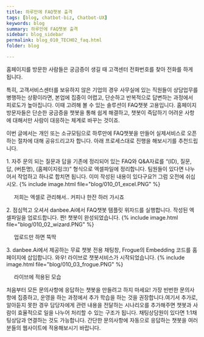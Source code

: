 ```yaml
---
title: 하루만에 FAQ챗봇 출격
tags: [blog, chatbot-biz, Chatbot-UX]
keywords: blog
summary: 하루만에 FAQ챗봇 출격 
sidebar: blog_sidebar
permalink: blog_010_TECH02_faq.html
folder: blog

---
```

홈페이지를 방문한 사람들은 궁금증이 생길 때 고객센터 전화번호를 찾아 전화를 하게 됩니다.

특히, 고객서비스센터를 보유하지 않은 기업의 경우 사무실에 있는 직원들이 상담업무를 병행하는 상황이라면, 본업에 집중이 어렵고, 단순하고 반복적으로 답변하는 과정에서 피로도가 높아집니다.
이때 고려해 볼 수 있는 솔루션이 FAQ챗봇 고용입니다. 홈페이지 방문자들은 단순한 궁금증을 챗봇을 통해 쉽게 해결하고, 챗봇이 즉답하기 어려운 사항에 대해서만 사람이 대응하는 체계로 바꾸는 것이죠.

이번 글에서는 개인 또는 소규모팀으로 하루만에 FAQ챗봇을 만들어 실제서비스로 오픈하는 절차에 대해 공유드리고자 합니다. 아래 프로세스대로 진행을 해보시기를 추천드립니다.

<span>1.</span>  자주 문의 되는 질문과 답을 기존에 정리되어 있는 FAQ와 Q&A자료를 “(ID), 질문, 답, (버튼명), (홈페이지링크)” 형식으로 엑셀파일에 정리합니다. 팀원들이 있다면 나누어서 작업하고 하나로 합치면 됩니다. 이미 작성된 내용이 있다구요?! 그럼 오전에 쉬십시오.   {% include image.html file="blog/010_01_excel.PNG" %}<figcaption style="padding-left:20px">저희는 엑셀로 관리해서.. 커피나 한잔 하러 가시죠</figcaption>


<span>2.</span>  점심먹고 오셔서 danbee.Ai에서 FAQ챗봇 템플릿 위자드를 실행합니다. 작성된 엑셀파일을 업로드합니다. 짠! 챗봇이 완성되었습니다. {% include image.html file="blog/010_02_wizard.PNG" %}<figcaption style="padding-left:20px">업로드만 하면 뚝딱</figcaption>


<span>3.</span>  danbee.Ai에서 제공하는 무료 챗봇 전용 채팅창, Frogue의 Embedding 코드를 홈페이지에 삽입합니다. 와우! 라이브로 챗봇서비스가 시작되었습니다. {% include image.html file="blog/010_03_frogue.PNG" %}<figcaption style="padding-left:20px">라이브에 적용된 모습</figcaption>


처음부터 모든 문의사항에 응답하는 챗봇을 만들려고 하지 마세요! 가장 빈번한 문의사항에 집중하고, 운영을 하는 과정에서 추가 학습을 하는 것을 권장합니다.여기서 추가로, 알아듣지 못한 경우 담당자에게 관련 내용을 전달하는 시나리오를 추가해주면 챗봇과 사람이 효율적으로 일을 나누어 처리할 수 있는 구조가 됩니다. 채팅상담원이 있다면 1:1채팅상담과 연결하는 것도 가능합니다. 간단한 문의사항에 자동으로 응답하는 챗봇을 여러분들의 웹사이트에 적용해보시기 바랍니다.